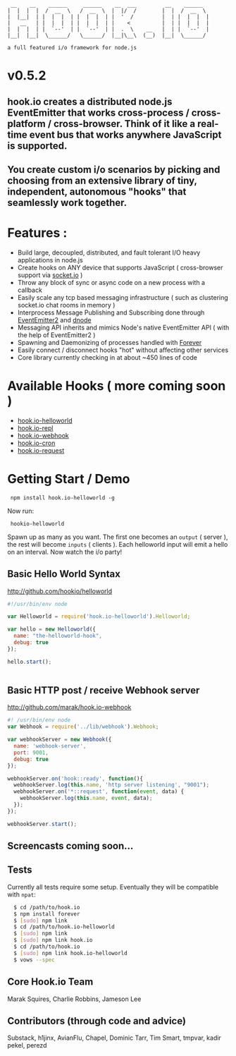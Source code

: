 
     __    __    ______     ______    __  ___         __    ______   
    |  |  |  |  /  __  \   /  __  \  |  |/  /        |  |  /  __  \  
    |  |__|  | |  |  |  | |  |  |  | |  '  /         |  | |  |  |  | 
    |   __   | |  |  |  | |  |  |  | |    <          |  | |  |  |  | 
    |  |  |  | |  `--'  | |  `--'  | |  .  \    __   |  | |  `--'  | 
    |__|  |__|  \______/   \______/  |__|\__\  (__)  |__|  \______/  

    a full featured i/o framework for node.js
    
# v0.5.2

## hook.io creates a distributed node.js EventEmitter that works cross-process / cross-platform / cross-browser. Think of it like a real-time event bus that works anywhere JavaScript is supported.

## You create custom i/o scenarios by picking and choosing from an extensive library of tiny, independent, autonomous "hooks" that seamlessly work together.

# Features :

- Build large, decoupled, distributed, and fault tolerant I/O heavy applications in node.js
- Create hooks on ANY device that supports JavaScript ( cross-browser support via [socket.io](http://socket.io) )
- Throw any block of sync or async code on a new process with a callback
- Easily scale any tcp based messaging infrastructure ( such as clustering socket.io chat rooms in memory ) 
- Interprocess Message Publishing and Subscribing done through [EventEmitter2](https://github.com/hij1nx/EventEmitter2) and [dnode](http://github.com/SubStack/dnode)
- Messaging API inherits and mimics Node's native EventEmitter API ( with the help of EventEmitter2 )
- Spawning and Daemonizing of processes handled with [Forever](https://github.com/indexzero/forever)
- Easily connect / disconnect hooks "hot" without affecting other services
- Core library currently checking in at about ~450 lines of code

# Available Hooks ( more coming soon )

- [hook.io-helloworld](http://github.com/hookio/helloworld)
- [hook.io-repl](http://github.com/hookio/repl)
- [hook.io-webhook](http://github.com/hookio/webhook)
- [hook.io-cron](http://github.com/hookio/cron)
- [hook.io-request](http://github.com/hookio/request)


<!--

**Core**


**Web**
  
  - [hook.io-irc](http://github.com/marak/hook.io-irc) - Unreleased
  - [hook.io-twitter](http://github.com/marak/hook.io-twitter) - Unreleased
  - [hook.io-webserver](http://github.com/marak/hook.io-webserver) - Unreleased

**Utility**

  - [hook.io-coffeescript](http://github.com/coffeemate/hook.io-coffeescript) - Unreleased
  - [hook.io-levenshtein](https://github.com/AvianFlu/hook.io-levenshtein) - Unreleased
  - [hook.io-logger](http://github.com/marak/hook.io-logger) - a simple hook logger
  - [hook.io-jsdom](http://github.com/tmpvar/hook.io-jsdom) - Unreleased
  
**Humor**

  - [hook.io-insult](http://github.com/marak/hook.io-insult)

-->


# Getting Start / Demo

     npm install hook.io-helloworld -g

Now run:

     hookio-helloworld
     
Spawn up as many as you want. The first one becomes an `output` ( server ), the rest will become `inputs` ( clients ). Each helloworld input will emit a hello on an interval. Now watch the i/o party!     

<!-- 
If you want to start logging all these messages simply install `hookio-logger` with:

    npm install hook.io-logger -g
    
Now run:

    hookio-logger
    
You will now start logging all these messages. 
-->

<!--
## Dual-sided hooks

Both the helloworld and logger hooks act as dual-sided hooks by default. The order you run `hookio-logger` and `hookio-helloworld` does not matter.  They can work as both clients or servers ( inputs or outputs ) and will interface seamlessly using hook.io's default settings.

-->

## Basic Hello World Syntax
http://github.com/hookio/helloworld

``` js
#!/usr/bin/env node

var Helloworld = require('hook.io-helloworld').Helloworld; 

var hello = new Helloworld({
  name: "the-helloworld-hook",
  debug: true
});

hello.start();
 
```

## Basic HTTP post / receive Webhook server
http://github.com/marak/hook.io-webhook

``` js
#! /usr/bin/env node
var Webhook = require('../lib/webhook').Webhook;

var webhookServer = new Webhook({
  name: 'webhook-server',
  port: 9001,
  debug: true
});

webhookServer.on('hook::ready', function(){
  webhookServer.log(this.name, 'http server listening', "9001");
  webhookServer.on('*::request', function(event, data) {
    webhookServer.log(this.name, event, data);
  });
});

webhookServer.start();

```

## Screencasts coming soon...

## Tests

Currently all tests require some setup. Eventually they will be compatible with `npat`:

``` bash
  $ cd /path/to/hook.io
  $ npm install forever
  $ [sudo] npm link
  $ cd /path/to/hook.io-helloworld
  $ [sudo] npm link
  $ [sudo] npm link hook.io
  $ cd /path/to/hook.io
  $ [sudo] npm link hook.io-helloworld
  $ vows --spec 
```

## Core Hook.io Team

Marak Squires, Charlie Robbins, Jameson Lee

## Contributors (through code and advice)
Substack, h1jinx, AvianFlu, Chapel, Dominic Tarr, Tim Smart, tmpvar, kadir pekel, perezd
